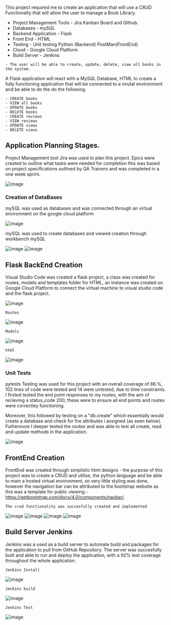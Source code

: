 This project required me to create an application that will use a CRUD Functionalty that will allow the user to manage a Book Library.

- Project Management Tools - Jira Kanban Board and Github.
- Databases - mySQL
- Backend Application - Flask
- Front End - HTML
- Testing - Unit testing Python (Backend) PostMan(FrontEnd)
- Cloud - Google Cloud Platform
- Build Server - Jenkins


```
- The user will be able to create, update, delete, view all books in the system.
```

A Flask application will react with a MySQL Database, HTML to create a fully functioning application that will be connected to a virutal environment and be able to do the do the following.

```
- CREATE books
- VIEW all books
- UPDATE books
- DELETE books
- CREATE reviews
- VIEW reviews
- UPDATE views
- DELETE views
```

## Application Planning Stages.

Project Management tool Jira was used to plan this project.
Epics were created to outline what tasks were needed for completion this was based on project specifications outlined by QA Trainers and was completed in a one week sprint.


![image](https://user-images.githubusercontent.com/98025347/162742593-48db66f2-8ad3-4734-9632-1d8b1f556631.png)




### Creation of DataBases

mySQL was used as databases and was connected through an virtual environment on the google cloud platform

![image](https://user-images.githubusercontent.com/98025347/162745966-3936fc7a-f1fd-4ec8-8d81-9320a24b9324.png)


mySQL was used to create databases and viewed creation through workbench mySQL

![image](https://user-images.githubusercontent.com/98025347/162746657-f5fcc858-5643-4f7f-a4e8-2d7dc158ebaf.png)
![image](https://user-images.githubusercontent.com/98025347/162746734-19930bfd-e73a-4395-95d4-64a30eb4f61c.png)

## Flask BackEnd Creation

Visual Studio Code was created a flask project, a class was created for routes, models and templates folder for HTML, an instance was created on Google Cloud Platform to connect the virtual machine to visual studio code and the flask project.

![image](https://user-images.githubusercontent.com/98025347/162752548-cfb22e72-e07c-45fc-a99d-b1cc65904417.png)


``` Routes ```

![image](https://user-images.githubusercontent.com/98025347/162748209-655280a8-f02d-49c9-a58f-21ecc16187e0.png)


``` Models ```

![image](https://user-images.githubusercontent.com/98025347/162748288-e6420328-062d-4e50-b0b8-da99bead8bab.png)

``` html ```

![image](https://user-images.githubusercontent.com/98025347/162748444-42ff9530-8238-4d65-baaa-4162df979e87.png)

### Unit Tests 
pytests Testing was used for this project with an overall coverage of 86.%, 102 lines of code were tested and 14 were untested, due to time constraints. I firsted tested the end point responses to my routes, with the aim of recieving a status_code 200, these were to ensure all end points and routes were correctley functioning.

Moreover, this followed by testing on a "db.create" which essentially would create a database and check for the attributes i assigned (as seen below). Futhermore I deeper tested the routes and was able to test all create, read and update methods in the application.

![image](https://user-images.githubusercontent.com/98025347/162749475-f4b5e00d-e0b5-4fb3-9af3-551304cb303f.png)


## FrontEnd Creation

FrontEnd was created through simplistic html designs - the purpose of this project was to create a CRUD and utilise, the python language and be able to main a hosted virtual environment, so very little styling was done, however the navigation bar can be attributed to the bootstrap website as this was a template for public viewing - https://getbootstrap.com/docs/4.0/components/navbar/.

``` The crud functionality was succesfully created and implemented ```

![image](https://user-images.githubusercontent.com/98025347/162750345-b4b4d166-cec9-4cb1-9e75-6728a65602ba.png)
![image](https://user-images.githubusercontent.com/98025347/162750420-b1a5144f-ab4d-4e9d-a6e4-547e8f81dc60.png)
![image](https://user-images.githubusercontent.com/98025347/162750499-44b67a88-dd70-44b0-9754-d78ab96120f4.png)
![image](https://user-images.githubusercontent.com/98025347/162750771-c19de2b4-76cd-48c1-9bd2-24629ef58825.png)



## Build Server Jenkins

Jenkins was a used as a build server to automate build and packages for the application to pull from GitHub Repository. The server was succesfully built and able to run and deploy the application, with a 92% test coverage throughout the whole application.

``` Jenkins Install ```

![image](https://user-images.githubusercontent.com/98025347/162751519-91754ae4-3439-42ec-b84f-857e9cb3fe59.png)

``` Jenkins build ```

![image](https://user-images.githubusercontent.com/98025347/162751749-bb115f5f-64de-4c41-9dcb-9e351e5ec6b9.png)

``` Jenkins Test ```

![image](https://user-images.githubusercontent.com/98025347/162751879-85376bb0-af3e-4924-9ffc-0b459328d816.png)


